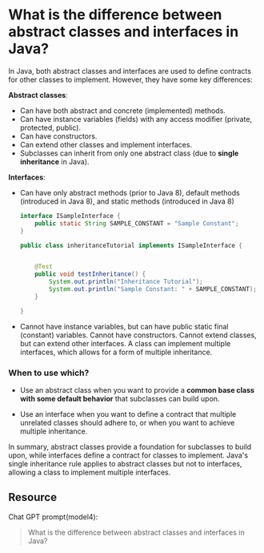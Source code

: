 # What is the difference between abstract classes and interfaces in Java?

In Java, both abstract classes and interfaces are used to define contracts for other classes to implement. However, they
have some key differences:

**Abstract classes**:

- Can have both abstract and concrete (implemented) methods.
- Can have instance variables (fields) with any access modifier (private, protected, public).
- Can have constructors.
- Can extend other classes and implement interfaces.
- Subclasses can inherit from only one abstract class (due to **single inheritance** in Java).

**Interfaces**:

* Can have only abstract methods (prior to Java 8), default methods (introduced in Java 8), and static methods
  (introduced in Java 8)
  ```java
  interface ISampleInterface {
      public static String SAMPLE_CONSTANT = "Sample Constant";
  }
  
  public class inheritanceTutorial implements ISampleInterface {
  
  
      @Test
      public void testInheritance() {
          System.out.println("Inheritance Tutorial");
          System.out.println("Sample Constant: " + SAMPLE_CONSTANT);
      }
  
  }
  ```

* Cannot have instance variables, but can have public static final (constant) variables.
  Cannot have constructors.
  Cannot extend classes, but can extend other interfaces.
  A class can implement multiple interfaces, which allows for a form of multiple inheritance.
  

### When to use which?

- Use an abstract class when you want to provide a **common base class with some default behavior** that subclasses can 
build upon.

- Use an interface when you want to define a contract that multiple unrelated classes should adhere to, or when you want
to achieve multiple inheritance.

In summary, abstract classes provide a foundation for subclasses to build upon, while interfaces define a contract for
classes to implement. Java's single inheritance rule applies to abstract classes but not to interfaces, allowing a class
to implement multiple interfaces.

## Resource

Chat GPT prompt(model4):
> What is the difference between abstract classes and interfaces in Java?